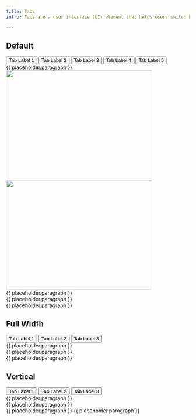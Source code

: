 ```yaml
---
title: Tabs
intro: Tabs are a user interface (UI) element that helps users switch between different sections of content within a single window or page. They are essentially digital file folders, allowing users to categorize and access related information efficiently

---
```


<h2 class="h2">Default</h2>

<div class="tabs tabs--print">
  <div class="tabs__tablist" data-ulu-tablist='{ "equalHeights" : true }'>
    <button type="button" id="tabs-1-1">
      Tab Label 1
    </button>
    <button type="button" id="tabs-1-2">
      Tab Label 2
    </button>
    <button type="button" id="tabs-1-3">
      Tab Label 3
    </button>
    <button type="button" id="tabs-1-4">
      Tab Label 4
    </button>
    <button type="button" id="tabs-1-5">
      Tab Label 5
    </button>
  </div>
  <div class="tabs__tabpanel" aria-labelledby="tabs-1-1">
    {{ placeholder.paragraph }}
    <div class="tabs__tabpanel-content-fill">
      <img class="image-full-width" src="https://picsum.photos/400/300" alt="" width="400" height="300"> 
    </div>
  </div>
  <div class="tabs__tabpanel" aria-labelledby="tabs-1-2">
    <div class="tabs__tabpanel-content-fill">
      <img class="image-full-width" src="https://picsum.photos/400/300" alt="" width="400" height="300"> 
    </div>
  </div>
  <div class="tabs__tabpanel" aria-labelledby="tabs-1-3">
    {{ placeholder.paragraph }}
  </div>
  <div class="tabs__tabpanel" aria-labelledby="tabs-1-4">
    {{ placeholder.paragraph }}
  </div>
  <div class="tabs__tabpanel" aria-labelledby="tabs-1-5">
    {{ placeholder.paragraph }}
  </div>
</div>

<h2 class="h2">Full Width</h2>

<div class="tabs tabs--full-width">
  <div class="tabs__tablist" data-ulu-tablist='{ "equalHeights" : true }'>
    <button type="button" id="tabs-2-1">
      Tab Label 1
    </button>
    <button type="button" id="tabs-2-2">
      Tab Label 2
    </button>
    <button type="button" id="tabs-2-3">
      Tab Label 3
    </button>
  </div>
  <div class="tabs__tabpanel" aria-labelledby="tabs-2-1">
    <div class="tabs__tabpanel-container">
      {{ placeholder.paragraph }}
    </div>
  </div>
  <div class="tabs__tabpanel" aria-labelledby="tabs-2-2">
    <div class="tabs__tabpanel-container">
      {{ placeholder.paragraph }}
    </div>
  </div>
  <div class="tabs__tabpanel" aria-labelledby="tabs-2-3">
    <div class="tabs__tabpanel-container">
      {{ placeholder.paragraph }}
    </div>
  </div>
</div>

<h2 class="h2">Vertical</h2>

<div class="tabs tabs--vertical">
  <div class="tabs__tablist" data-ulu-tablist='{ 
    "equalHeights" : true,
    "vertical" : true
  }'>
    <button type="button" id="tabs-3-1">
      Tab Label 1
    </button>
    <button type="button" id="tabs-3-2">
      Tab Label 2
    </button>
    <button type="button" id="tabs-3-3">
      Tab Label 3
    </button>
  </div>
  <div class="tabs__tabpanel" aria-labelledby="tabs-3-1">
    <div class="tabs__tabpanel-container">
      {{ placeholder.paragraph }}
    </div>
  </div>
  <div class="tabs__tabpanel" aria-labelledby="tabs-3-2">
    <div class="tabs__tabpanel-container">
      {{ placeholder.paragraph }}
    </div>
  </div>
  <div class="tabs__tabpanel" aria-labelledby="tabs-3-3">
    <div class="tabs__tabpanel-container">
      {{ placeholder.paragraph }}
      {{ placeholder.paragraph }}
    </div>
  </div>
</div>